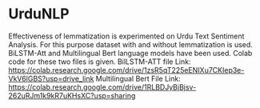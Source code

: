 # UrduNLP
Effectiveness of lemmatization is experimented on Urdu Text Sentiment Analysis. For this purpose dataset with and without lemmatization is used.
BiLSTM-Att and Multilingual Bert language models have been used. Colab code for these two files is given.
BilLSTM-ATT file Link: https://colab.research.google.com/drive/1zsR5qT225eENIXu7CKIep3e-VkV6lGBS?usp=drive_link
Multilingual Bert File Link: https://colab.research.google.com/drive/1RLBDJyBjBjsv-262uRJm1k9kR7uKHsXC?usp=sharing

